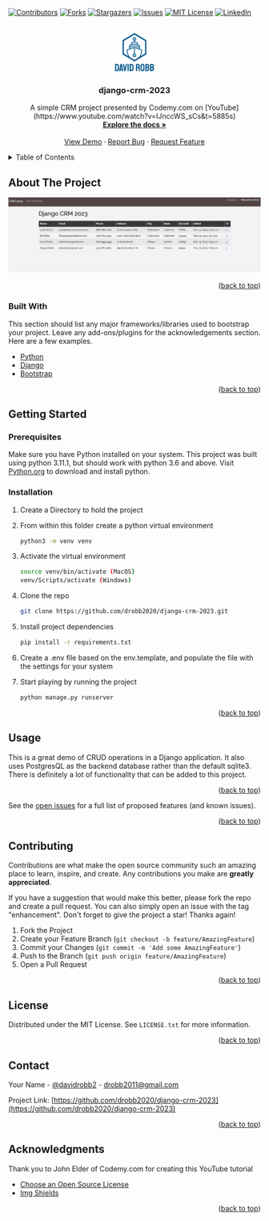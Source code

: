 <div id="top"></div>
<!--
*** Thanks for checking out the Best-README-Template. If you have a suggestion
*** that would make this better, please fork the repo and create a pull request
*** or simply open an issue with the tag "enhancement".
*** Don't forget to give the project a star!
*** Thanks again! Now go create something AMAZING! :D
-->

<!-- PROJECT SHIELDS -->
<!--
*** I'm using markdown "reference style" links for readability.
*** Reference links are enclosed in brackets [ ] instead of parentheses ( ).
*** See the bottom of this document for the declaration of the reference variables
*** for contributors-url, forks-url, etc. This is an optional, concise syntax you may use.
*** https://www.markdownguide.org/basic-syntax/#reference-style-links
-->

[![Contributors][contributors-shield]][contributors-url]
[![Forks][forks-shield]][forks-url]
[![Stargazers][stars-shield]][stars-url]
[![Issues][issues-shield]][issues-url]
[![MIT License][license-shield]][license-url]
[![LinkedIn][linkedin-shield]][linkedin-url]

<!-- PROJECT LOGO -->
<br />
<div align="center">
  <a href="https://github.com/drobb2020/django-crm-2023">
    <img src="static/assets/logo.png" alt="Logo" width="80" height="80">
  </a>

  <h3 align="center">django-crm-2023</h3>

  <p align="center">
    A simple CRM project presented by Codemy.com on [YouTube](https://www.youtube.com/watch?v=IJnccWS_sCs&t=5885s)
    <br />
    <a href="https://github.com/drobb2020/django-crm-2023"><strong>Explore the docs »</strong></a>
    <br />
    <br />
    <a href="https://github.com/drobb2020/django-crm-2023">View Demo</a>
    ·
    <a href="https://github.com/drobb2020/django-crm-2023/issues">Report Bug</a>
    ·
    <a href="https://github.com/drobb2020/django-crm-2023/issues">Request Feature</a>
  </p>
</div>

<!-- TABLE OF CONTENTS -->
<details>
  <summary>Table of Contents</summary>
  <ol>
    <li>
      <a href="#about-the-project">About The Project</a>
      <ul>
        <li><a href="#built-with">Built With</a></li>
      </ul>
    </li>
    <li>
      <a href="#getting-started">Getting Started</a>
      <ul>
        <li><a href="#prerequisites">Prerequisites</a></li>
        <li><a href="#installation">Installation</a></li>
      </ul>
    </li>
    <li><a href="#usage">Usage</a></li>
    <li><a href="#contributing">Contributing</a></li>
    <li><a href="#license">License</a></li>
    <li><a href="#contact">Contact</a></li>
    <li><a href="#acknowledgments">Acknowledgments</a></li>
  </ol>
</details>

<!-- ABOUT THE PROJECT -->

## About The Project

[![Product Name Screen Shot][product-screenshot]](https://example.com)

<p align="right">(<a href="#top">back to top</a>)</p>

### Built With

This section should list any major frameworks/libraries used to bootstrap your project. Leave any add-ons/plugins for the acknowledgements section. Here are a few examples.

- [Python](https://python.org)
- [Django](https://www.djangoproject.com/)
- [Bootstrap](https://getbootstrap.com)

<p align="right">(<a href="#top">back to top</a>)</p>

<!-- GETTING STARTED -->

## Getting Started

### Prerequisites

Make sure you have Python installed on your system. This project was built using python 3.11.1, but should work with python 3.6 and above. Visit [Python.org](https://python.org) to download and install python.

### Installation

1. Create a Directory to hold the project
2. From within this folder create a python virtual environment

   ```sh
   python3 -m venv venv
   ```

3. Activate the virtual environment

   ```sh
   source venv/bin/activate (MacOS)
   venv/Scripts/activate (Windows)
   ```

4. Clone the repo

   ```sh
   git clone https://github.com/drobb2020/django-crm-2023.git
   ```

5. Install project dependencies

   ```sh
   pip install -r requirements.txt
   ```

6. Create a .env file based on the env.template, and populate the file with the settings for your system

7. Start playing by running the project

   ```sh
   python manage.py runserver
   ```

<p align="right">(<a href="#top">back to top</a>)</p>

<!-- USAGE EXAMPLES -->

## Usage

This is a great demo of CRUD operations in a Django application. It also uses PostgresQL as the backend database rather than the default sqlite3. There is definitely a lot of functionality that can be added to this project.

<p align="right">(<a href="#top">back to top</a>)</p>

See the [open issues](https://github.com/drobb2020/django-crm-2023/issues) for a full list of proposed features (and known issues).

<p align="right">(<a href="#top">back to top</a>)</p>

<!-- CONTRIBUTING -->

## Contributing

Contributions are what make the open source community such an amazing place to learn, inspire, and create. Any contributions you make are **greatly appreciated**.

If you have a suggestion that would make this better, please fork the repo and create a pull request. You can also simply open an issue with the tag "enhancement".
Don't forget to give the project a star! Thanks again!

1. Fork the Project
2. Create your Feature Branch (`git checkout -b feature/AmazingFeature`)
3. Commit your Changes (`git commit -m 'Add some AmazingFeature'`)
4. Push to the Branch (`git push origin feature/AmazingFeature`)
5. Open a Pull Request

<p align="right">(<a href="#top">back to top</a>)</p>

<!-- LICENSE -->

## License

Distributed under the MIT License. See `LICENSE.txt` for more information.

<p align="right">(<a href="#top">back to top</a>)</p>

<!-- CONTACT -->

## Contact

Your Name - [@davidrobb2](https://twitter.com/davidrobb2) - drobb2011@gmail.com

Project Link: [https://github.com/drobb2020/django-crm-2023](https://github.com/drobb2020/django-crm-2023)

<p align="right">(<a href="#top">back to top</a>)</p>

<!-- ACKNOWLEDGMENTS -->

## Acknowledgments

Thank you to John Elder of Codemy.com for creating this YouTube tutorial

- [Choose an Open Source License](https://choosealicense.com)
- [Img Shields](https://shields.io)

<p align="right">(<a href="#top">back to top</a>)</p>

<!-- MARKDOWN LINKS & IMAGES -->
<!-- https://www.markdownguide.org/basic-syntax/#reference-style-links -->

[contributors-shield]: https://img.shields.io/github/contributors/drobb2020/django-crm-2023.svg?style=for-the-badge
[contributors-url]: https://github.com/drobb2020/django-crm-2023/graphs/contributors
[forks-shield]: https://img.shields.io/github/forks/drobb2020/django-crm-2023.svg?style=for-the-badge
[forks-url]: https://github.com/drobb2020/django-crm-2023/network/members
[stars-shield]: https://img.shields.io/github/stars/drobb2020/django-crm-2023.svg?style=for-the-badge
[stars-url]: https://github.com/drobb2020/django-crm-2023/stargazers
[issues-shield]: https://img.shields.io/github/issues/drobb2020/django-crm-2023.svg?style=for-the-badge
[issues-url]: https://github.com/drobb2020/django-crm-2023/issues
[license-shield]: https://img.shields.io/github/license/drobb2020/django-crm-2023.svg?style=for-the-badge
[license-url]: https://github.com/drobb2020/django-crm-2023/blob/master/LICENSE.txt
[linkedin-shield]: https://img.shields.io/badge/-LinkedIn-black.svg?style=for-the-badge&logo=linkedin&colorB=555
[linkedin-url]: https://linkedin.com/in/othneildrew
[product-screenshot]: static/assets/screenshot.png
